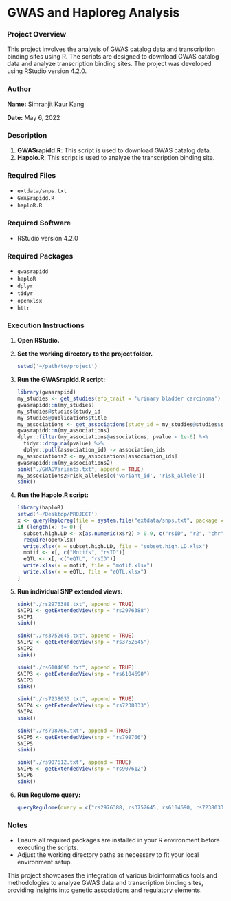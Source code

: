 # GWAS and Haploreg Analysis

### Project Overview

This project involves the analysis of GWAS catalog data and transcription binding sites using R. The scripts are designed to download GWAS catalog data and analyze transcription binding sites. The project was developed using RStudio version 4.2.0.

### Author
**Name:** Simranjit Kaur Kang

**Date:** May 6, 2022

### Description

1. **GWASrapidd.R**: This script is used to download GWAS catalog data.
2. **Hapolo.R**: This script is used to analyze the transcription binding site.

### Required Files
- `extdata/snps.txt`
- `GWASrapidd.R`
- `haploR.R`

### Required Software
- RStudio version 4.2.0

### Required Packages
- `gwasrapidd`
- `haploR`
- `dplyr`
- `tidyr`
- `openxlsx`
- `httr`

### Execution Instructions

1. **Open RStudio.**
2. **Set the working directory to the project folder.**
   ```R
   setwd('~/path/to/project')
   ```
3. **Run the GWASrapidd.R script:**

   ```R
   library(gwasrapidd)
   my_studies <- get_studies(efo_trait = 'urinary bladder carcinoma')
   gwasrapidd::n(my_studies)
   my_studies@studies$study_id
   my_studies@publications$title
   my_associations <- get_associations(study_id = my_studies@studies$study_id)
   gwasrapidd::n(my_associations)
   dplyr::filter(my_associations@associations, pvalue < 1e-6) %>%
     tidyr::drop_na(pvalue) %>%
     dplyr::pull(association_id) -> association_ids
   my_associations2 <- my_associations[association_ids]
   gwasrapidd::n(my_associations2)
   sink("./GWASVariants.txt", append = TRUE)
   my_associations2@risk_alleles[c('variant_id', 'risk_allele')]
   sink()
   ```

4. **Run the Hapolo.R script:**

   ```R
   library(haploR)
   setwd('~/Desktop/PROJECT')
   x <- queryHaploreg(file = system.file("extdata/snps.txt", package = "haploR"))
   if (length(x) != 0) {
     subset.high.LD <- x[as.numeric(x$r2) > 0.9, c("rsID", "r2", "chr", "pos_hg38", "is_query_snp", "ref", "alt")]
     require(openxlsx)
     write.xlsx(x = subset.high.LD, file = "subset.high.LD.xlsx")
     motif <- x[, c("Motifs", "rsID")]
     eQTL <- x[, c("eQTL", "rsID")]
     write.xlsx(x = motif, file = "motif.xlsx")
     write.xlsx(x = eQTL, file = "eQTL.xlsx")
   }
   ```

5. **Run individual SNP extended views:**

   ```R
   sink("./rs2976388.txt", append = TRUE)
   SNIP1 <- getExtendedView(snp = "rs2976388")
   SNIP1
   sink()

   sink("./rs3752645.txt", append = TRUE)
   SNIP2 <- getExtendedView(snp = "rs3752645")
   SNIP2
   sink()

   sink("./rs6104690.txt", append = TRUE)
   SNIP3 <- getExtendedView(snp = "rs6104690")
   SNIP3
   sink()

   sink("./rs7238033.txt", append = TRUE)
   SNIP4 <- getExtendedView(snp = "rs7238033")
   SNIP4
   sink()

   sink("./rs798766.txt", append = TRUE)
   SNIP5 <- getExtendedView(snp = "rs798766")
   SNIP5
   sink()

   sink("./rs907612.txt", append = TRUE)
   SNIP6 <- getExtendedView(snp = "rs907612")
   SNIP6
   sink()
   ```

6. **Run Regulome query:**

   ```R
   queryRegulome(query = c("rs2976388, rs3752645, rs6104690, rs7238033, rs798766, rs907612"), encoding = "UTF-8", verbose = FALSE, limit = 1000, timeout = 100)
   ```

### Notes
- Ensure all required packages are installed in your R environment before executing the scripts.
- Adjust the working directory paths as necessary to fit your local environment setup.

This project showcases the integration of various bioinformatics tools and methodologies to analyze GWAS data and transcription binding sites, providing insights into genetic associations and regulatory elements.

